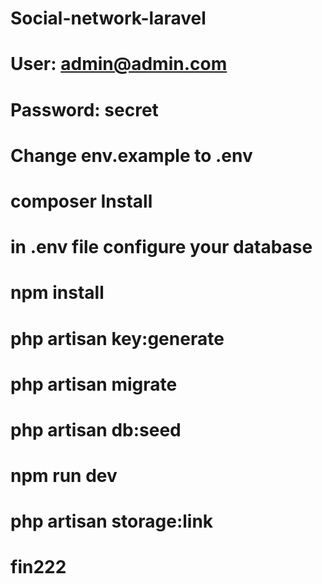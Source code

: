 # Social-network-laravel
# User: admin@admin.com
# Password: secret
# Change env.example to .env
# composer Install
# in .env file configure your  database 
# npm install
# php artisan key:generate
# php artisan migrate
# php artisan db:seed
# npm run dev 
# php artisan storage:link
# fin222
